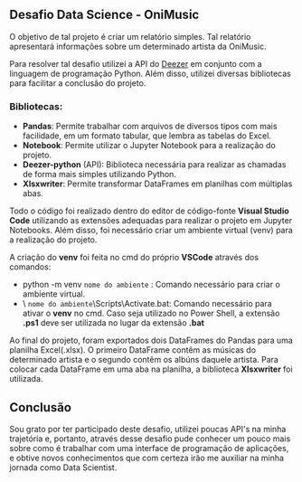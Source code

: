 ## Desafio Data Science - OniMusic ##

O objetivo de tal projeto é criar um relatório simples. Tal relatório apresentará informações sobre um determinado artista da OniMusic.

Para resolver tal desafio utilizei a API do [Deezer](https://deezer-python.readthedocs.io/en/stable/) em conjunto com a linguagem de programação Python. Além disso, utilizei diversas bibliotecas para facilitar a conclusão do projeto.

### Bibliotecas:

- **Pandas**: Permite trabalhar com arquivos de diversos tipos com mais facilidade, em um formato tabular, que lembra as tabelas do Excel.
- **Notebook**: Permite utilizar o Jupyter Notebook para a realização do projeto.
- **Deezer-python** (API): Biblioteca necessária para realizar as chamadas de forma mais simples utilizando Python.
- **Xlsxwriter**: Permite transformar DataFrames em planilhas com múltiplas abas.

Todo o código foi realizado dentro do editor de código-fonte **Visual Studio Code** utilizando as extensões adequadas para realizar o projeto em Jupyter Notebooks. Além disso, foi necessário criar um ambiente virtual (venv) para a realização do projeto.

A criação do **venv** foi feita no cmd do próprio **VSCode** através dos comandos:

- python -m venv `nome do ambiente` : Comando necessário para criar o ambiente virtual.
- \ `nome do ambiente`\Scripts\Activate.bat: Comando necessário para ativar o **venv** no cmd. Caso seja utilizado no Power Shell, a extensão **.ps1** deve ser utilizada no lugar da extensão **.bat**


Ao final do projeto, foram exportados dois DataFrames do Pandas para uma planilha Excel(.xlsx). O primeiro DataFrame contêm as músicas do determinado artista e o segundo contêm os albúns daquele artista. Para colocar cada DataFrame em uma aba na planilha, a biblioteca **Xlsxwriter** foi utilizada.

## Conclusão ##
Sou grato por ter participado deste desafio, utilizei poucas API's na minha trajetória e, portanto, através desse desafio pude conhecer um pouco mais sobre como é trabalhar com uma interface de programação de aplicações, e obtive novos conhecimentos que com certeza irão me auxiliar na minha jornada como Data Scientist.
